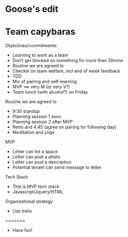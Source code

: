 
Goose's edit
=======
# Team capybaras


Objectives/commitments:
- Learning to work as a team
- Don’t get blocked on something for more than 30mins
- Routine we are agreed to
- Checkin on team welfare, incl end of week feedback
- TDD
- Mix of pairing and self-learning
- MVP ==> very M (or very V?)
- Team lunch (with alcohol?) on Friday

Routine we are agreed to
- 9:30 standup
- Planning session 1 soon
- Planning session 2 after MVP
- Retro and 4:45 (agree on pairing for following day)
- Meditation and yoga

MVP
- Letter can list a space
- Letter can post a photo
- Letter can post a description
- Potential tenant can send message to letter

Tech Stack
- This is MVP tech stack
- Javascript/Jquery/HTML

Organizational strategy
- Use trello

=======

- Have fun!
